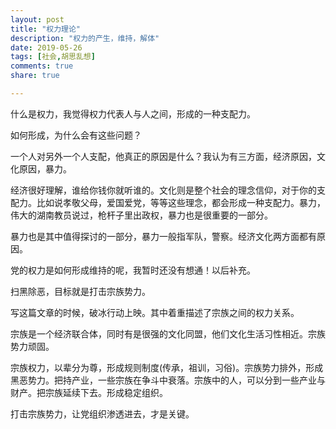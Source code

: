 ```yaml
---
layout: post
title: "权力理论"
description: "权力的产生，维持，解体"
date: 2019-05-26
tags: [社会,胡思乱想]
comments: true
share: true

---
```


什么是权力，我觉得权力代表人与人之间，形成的一种支配力。

如何形成，为什么会有这些问题？

一个人对另外一个人支配，他真正的原因是什么？我认为有三方面，经济原因，文化原因，暴力。

经济很好理解，谁给你钱你就听谁的。文化则是整个社会的理念信仰，对于你的支配力。比如说孝敬父母，爱国爱党，等等这些理念，都会形成一种支配力。暴力，伟大的湖南教员说过，枪杆子里出政权，暴力也是很重要的一部分。

暴力也是其中值得探讨的一部分，暴力一般指军队，警察。经济文化两方面都有原因。

党的权力是如何形成维持的呢，我暂时还没有想通！以后补充。

扫黑除恶，目标就是打击宗族势力。

写这篇文章的时候，破冰行动上映。其中着重描述了宗族之间的权力关系。

宗族是一个经济联合体，同时有是很强的文化同盟，他们文化生活习性相近。宗族势力顽固。

宗族权力，以辈分为尊，形成规则制度(传承，祖训，习俗)。宗族势力排外，形成黑恶势力。把持产业，一些宗族在争斗中衰落。宗族中的人，可以分到一些产业与财产。把宗族延续下去。形成稳定组织。

打击宗族势力，让党组织渗透进去，才是关键。